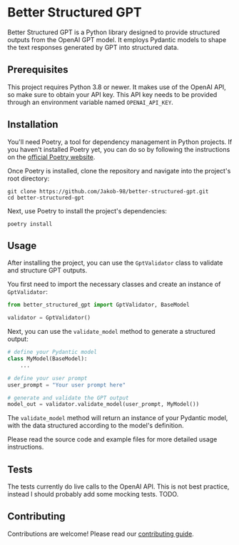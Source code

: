 # Better Structured GPT

Better Structured GPT is a Python library designed to provide structured outputs from the OpenAI GPT model. It employs Pydantic models to shape the text responses generated by GPT into structured data. 

## Prerequisites
This project requires Python 3.8 or newer. It makes use of the OpenAI API, so make sure to obtain your API key. This API key needs to be provided through an environment variable named `OPENAI_API_KEY`.

## Installation
You'll need Poetry, a tool for dependency management in Python projects. If you haven't installed Poetry yet, you can do so by following the instructions on the [official Poetry website](https://python-poetry.org/docs/#installation).

Once Poetry is installed, clone the repository and navigate into the project's root directory:

```
git clone https://github.com/Jakob-98/better-structured-gpt.git
cd better-structured-gpt
```

Next, use Poetry to install the project's dependencies:

```
poetry install
```

## Usage
After installing the project, you can use the `GptValidator` class to validate and structure GPT outputs. 

You first need to import the necessary classes and create an instance of `GptValidator`:

```python
from better_structured_gpt import GptValidator, BaseModel

validator = GptValidator()
```

Next, you can use the `validate_model` method to generate a structured output:

```python
# define your Pydantic model
class MyModel(BaseModel):
    ...

# define your user prompt
user_prompt = "Your user prompt here"

# generate and validate the GPT output
model_out = validator.validate_model(user_prompt, MyModel())
```

The `validate_model` method will return an instance of your Pydantic model, with the data structured according to the model's definition.

Please read the source code and example files for more detailed usage instructions.

## Tests

The tests currently do live calls to the OpenAI API. This is not best practice, instead I should probably add some mocking tests. TODO.

## Contributing

Contributions are welcome! Please read our [contributing guide](CONTRIBUTING.md).

